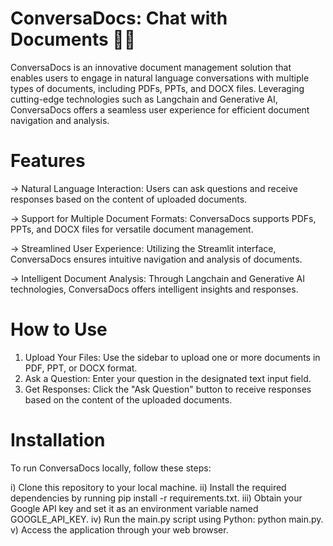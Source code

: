 # ConversaDocs: Chat with Documents 📝💬
ConversaDocs is an innovative document management solution that enables users to engage in natural language conversations with multiple types of documents, including PDFs, PPTs, and DOCX files. Leveraging cutting-edge technologies such as Langchain and Generative AI, ConversaDocs offers a seamless user experience for efficient document navigation and analysis.

# Features
-> Natural Language Interaction: Users can ask questions and receive responses based on the content of uploaded documents.

-> Support for Multiple Document Formats: ConversaDocs supports PDFs, PPTs, and DOCX files for versatile document management.

-> Streamlined User Experience: Utilizing the Streamlit interface, ConversaDocs ensures intuitive navigation and analysis of documents.

-> Intelligent Document Analysis: Through Langchain and Generative AI technologies, ConversaDocs offers intelligent insights and responses.

# How to Use
1) Upload Your Files: Use the sidebar to upload one or more documents in PDF, PPT, or DOCX format.
2) Ask a Question: Enter your question in the designated text input field.
3) Get Responses: Click the "Ask Question" button to receive responses based on the content of the uploaded documents.

# Installation
To run ConversaDocs locally, follow these steps:

i) Clone this repository to your local machine.
ii) Install the required dependencies by running pip install -r requirements.txt.
iii) Obtain your Google API key and set it as an environment variable named GOOGLE_API_KEY.
iv) Run the main.py script using Python: python main.py.
v) Access the application through your web browser.


